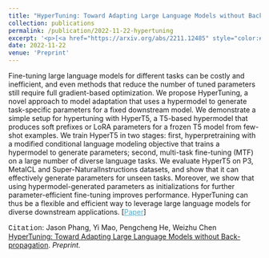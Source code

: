 ```yaml
---
title: "HyperTuning: Toward Adapting Large Language Models without Back-propagation"
collection: publications
permalink: /publication/2022-11-22-hypertuning
excerpt: '<p>[<a href="https://arxiv.org/abs/2211.12485" style="color:#51ADC8;">Paper</a>] - <a href="/publication/2022-11-22-hypertuning" style="color:#51ADC8;">Abstract</a><br /><span style="font-family:Courier New">Citation</span>: Jason Phang, Yi Mao, Pengcheng He, Weizhu Chen <u>HyperTuning: Toward Adapting Large Language Models without Back-propagation</u>. <i>Preprint.</i></p>'
date: 2022-11-22
venue: 'Preprint'
---
```


Fine-tuning large language models for different tasks can be costly and inefficient, and even methods that reduce the number of tuned parameters still require full gradient-based optimization. We propose HyperTuning, a novel approach to model adaptation that uses a hypermodel to generate task-specific parameters for a fixed downstream model. We demonstrate a simple setup for hypertuning with HyperT5, a T5-based hypermodel that produces soft prefixes or LoRA parameters for a frozen T5 model from few-shot examples. We train HyperT5 in two stages: first, hyperpretraining with a modified conditional language modeling objective that trains a hypermodel to generate parameters; second, multi-task fine-tuning (MTF) on a large number of diverse language tasks. We evaluate HyperT5 on P3, MetaICL and Super-NaturalInstructions datasets, and show that it can effectively generate parameters for unseen tasks. Moreover, we show that using hypermodel-generated parameters as initializations for further parameter-efficient fine-tuning improves performance. HyperTuning can thus be a flexible and efficient way to leverage large language models for diverse downstream applications.
[<a href="https://arxiv.org/abs/2211.12485" style="color:#51ADC8;">Paper</a>]

<span style="font-family:Courier New">Citation</span>: Jason Phang, Yi Mao, Pengcheng He, Weizhu Chen <u>HyperTuning: Toward Adapting Large Language Models without Back-propagation</u>. <i>Preprint.</i> 
